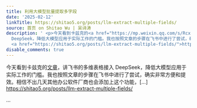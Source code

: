 ```yaml
---
title: 利用大模型批量提取多字段
date: '2025-02-12'
linkTitle: https://shitao5.org/posts/llm-extract-multiple-fields/
source: 首页 on Shitao Wu | 吴诗涛
description: ' <p>今天看到卡兹克的<a href="https://mp.weixin.qq.com/s/Rcxlb6ykyngTIJRt_nLdEQ">文章</a>，讲飞书的多维表格接入
  DeepSeek，降低大模型应用于实际工作的门槛。我也按照文章的步骤在飞书中进行了尝试，确实非常方便和提效。相信不出几天其他办公软件厂商也会添加上这个功能，[&hellip;]
  <a href="https://shitao5.org/posts/llm-extract-multiple-fields/">https://shitao5.org/posts/llm-extract-multiple-fields/</a></p>  ...'
disable_comments: true
---
```

 <p>今天看到卡兹克的<a href="https://mp.weixin.qq.com/s/Rcxlb6ykyngTIJRt_nLdEQ">文章</a>，讲飞书的多维表格接入 DeepSeek，降低大模型应用于实际工作的门槛。我也按照文章的步骤在飞书中进行了尝试，确实非常方便和提效。相信不出几天其他办公软件厂商也会添加上这个功能，[&hellip;] <a href="https://shitao5.org/posts/llm-extract-multiple-fields/">https://shitao5.org/posts/llm-extract-multiple-fields/</a></p>  ...